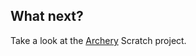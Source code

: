 ## What next?

Take a look at the [Archery](https://projects.raspberrypi.org/en/projects/archery) Scratch project.
